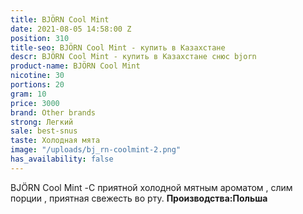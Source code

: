 ```yaml
---
title: BJÖRN Cool Mint
date: 2021-08-05 14:58:00 Z
position: 310
title-seo: BJÖRN Cool Mint - купить в Казахстане
descr: BJÖRN Cool Mint - купить в Казахстане снюс bjorn
product-name: BJÖRN Cool Mint
nicotine: 30
portions: 20
gram: 10
price: 3000
brand: Other brands
strong: Легкий
sale: best-snus
taste: Холодная мята
image: "/uploads/bj_rn-coolmint-2.png"
has_availability: false
---
```


BJÖRN Cool Mint -С приятной холодной мятным ароматом , слим порции , приятная свежесть во рту. **Производства:Польша**